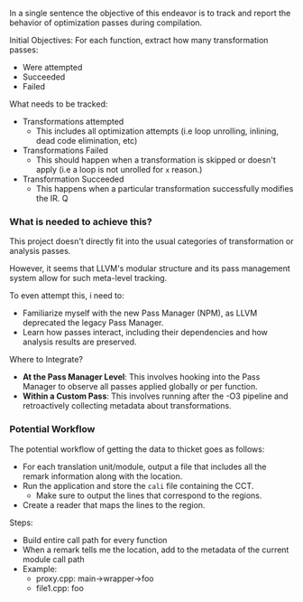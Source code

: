 In a single sentence the objective of this endeavor is to track and report the behavior of optimization passes during compilation.

Initial Objectives: For each function, extract how many transformation passes:
- Were attempted
- Succeeded
- Failed

What needs to be tracked:
- Transformations attempted
	- This includes all optimization attempts (i.e loop unrolling, inlining, dead code elimination, etc)
- Transformations Failed
	- This should happen when a transformation is skipped or doesn't apply (i.e a loop is not unrolled for `x` reason.)
- Transformation Succeeded
	- This happens when a particular transformation successfully modifies the IR.
Q
### What is needed to achieve this?
This project doesn't directly fit into the usual categories of transformation or analysis passes. 

However, it seems that LLVM's modular structure and its pass management system allow for such meta-level tracking.

To even attempt this, i need to:
- Familiarize myself with the new Pass Manager (NPM), as LLVM deprecated the legacy Pass Manager.
- Learn how passes interact, including their dependencies and how analysis results are preserved.

Where to Integrate?
- **At the Pass Manager Level**: This involves hooking into the Pass Manager to observe all passes applied globally or per function.
- **Within a Custom Pass**: This involves running after the -O3 pipeline and retroactively collecting metadata about transformations.




### Potential Workflow

The potential workflow of getting the data to thicket goes as follows:
- For each translation unit/module, output a file that includes all the remark information along with the location.
- Run the application and store the `cali` file containing the CCT.
	- Make sure to output the lines that correspond to the regions.
- Create a reader that maps the lines to the region.


Steps:
- Build entire call path for every function
- When a remark tells me the location, add to the metadata of the current module call path
- Example:
	- proxy.cpp: main->wrapper->foo
	- file1.cpp: foo
